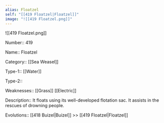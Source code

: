```yaml
---
alias: Floatzel
self: "[[419 Floatzel|Floatzel]]"
image: "![[419 Floatzel.png]]"
---
```


![[419 Floatzel.png]]

Number:: 419

Name:: Floatzel

Category:: [[Sea Weasel]]

Type-1:: [[Water]]

Type-2:: 

Weaknesses:: [[Grass]] [[Electric]] 

Description:: It floats using its well-developed flotation sac. It assists in the rescues of drowning people.

Evolutions:: [[418 Buizel|Buizel]] >> [[419 Floatzel|Floatzel]]
